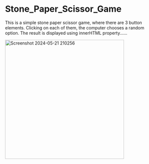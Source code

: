 # Stone_Paper_Scissor_Game
This is a simple stone paper scissor game, where there are 3 button elements. Clicking on each of them, the computer chooses a random option. The result is displayed using innerHTML property......


<img width="389" alt="Screenshot 2024-05-21 210256" src="https://github.com/Aditya007777/Stone-Paper-Scissor-Game/assets/136896503/13caea99-a904-486d-8a20-d276969f6336">
